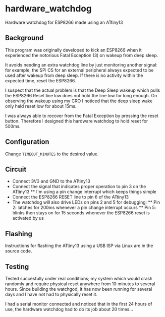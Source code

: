 # hardware_watchdog
Hardware watchdog for ESP8266 made using an ATtiny13

## Background

This program was originally developed to kick an ESP8266 when it experienced
the notorious Fatal Exception (3) on wakeup from deep sleep.

It avoids needing an extra watchdog line by just monitoring another signal:
for example, the SPI CS for an external peripheral always expected to be
used after wakeup from deep sleep. If there is no activity within the
expected time, reset the ESP8266.

I suspect that the actual problem is that the Deep Sleep wakeup which pulls
the ESP8266 Reset line low does not hold the line low for long enough.
On observing the wakeup using my CRO I noticed that the deep sleep wake
only held reset low for about 15ms.

I was always able to recover from the Fatal Exception by pressing the reset button.
Therefore I designed this hardware watchdog to hold reset for 500ms.

## Configuration

Change `TIMEOUT_MINUTES` to the desired value.

## Circuit

* Connect 3V3 and GND to the ATtiny13
* Connect the signal that indicates proper operation to pin 3 on the ATtiny13
** I'm using a pin change interrupt which keeps things simple
* Connect the ESP8266 RESET line to pin 6 of the ATtiny13
* The watchdog will also drive LEDs on pins 2 and 5 for debugging:
** Pin 2: latches for 200ms whenever a pin change interrupt occurs
** Pin 5: blinks then stays on for 15 seconds whenever the ESP8266 reset is activated by us

## Flashing

Instructions for flashing the ATtiny13 using a USB ISP via Linux are in the source code.

## Testing

Tested succesfully under real conditions;
my system which would crash randomly and require physical reset anywhere
from 10 minutes to several hours.  Since building the watchgod, it has now
been running for several days and I have not had to physically reset it.

I had a serial monitor connected and noticed that in the first 24 hours of use,
the hardware watchdog had to do its job about 20 times...


